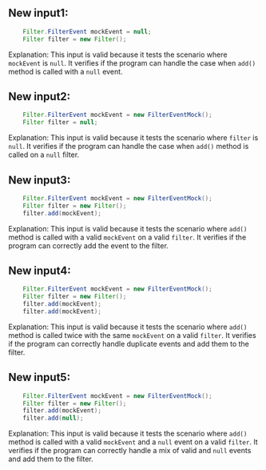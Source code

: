 ## New input1:
```java
    Filter.FilterEvent mockEvent = null;
    Filter filter = new Filter();
```
Explanation: This input is valid because it tests the scenario where `mockEvent` is `null`. It verifies if the program can handle the case when `add()` method is called with a `null` event.

## New input2:
```java
    Filter.FilterEvent mockEvent = new FilterEventMock();
    Filter filter = null;
```
Explanation: This input is valid because it tests the scenario where `filter` is `null`. It verifies if the program can handle the case when `add()` method is called on a `null` filter.

## New input3:
```java
    Filter.FilterEvent mockEvent = new FilterEventMock();
    Filter filter = new Filter();
    filter.add(mockEvent);
```
Explanation: This input is valid because it tests the scenario where `add()` method is called with a valid `mockEvent` on a valid `filter`. It verifies if the program can correctly add the event to the filter.

## New input4:
```java
    Filter.FilterEvent mockEvent = new FilterEventMock();
    Filter filter = new Filter();
    filter.add(mockEvent);
    filter.add(mockEvent);
```
Explanation: This input is valid because it tests the scenario where `add()` method is called twice with the same `mockEvent` on a valid `filter`. It verifies if the program can correctly handle duplicate events and add them to the filter.

## New input5:
```java
    Filter.FilterEvent mockEvent = new FilterEventMock();
    Filter filter = new Filter();
    filter.add(mockEvent);
    filter.add(null);
```
Explanation: This input is valid because it tests the scenario where `add()` method is called with a valid `mockEvent` and a `null` event on a valid `filter`. It verifies if the program can correctly handle a mix of valid and `null` events and add them to the filter.